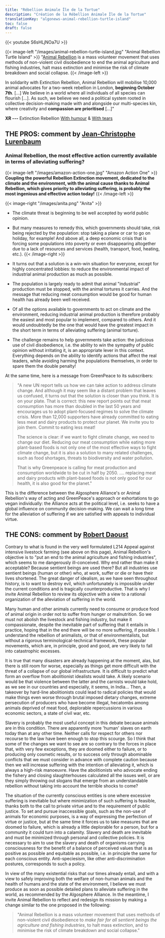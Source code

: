 ```yaml
---
title: "Rébellion Animale Île de la Tortue"
description: "Création de la Rébellion Animale Île de la Tortue"
translationKey: "algonews-animal-rebellion-turtle-island"
toc: false
draft: false
---
```


{{< youtube S6sHLjNOa7U >}}

{{< image-left "/images/animal-rebellion-turtle-island.jpg" "Animal Rebellion Turtle Island" >}}
 "[Animal Rebellion](https://animalrebellioncanada.org/) is a mass volunteer movement that uses methods of non-violent civil disobedience to end the animal agriculture and fishing industries, halt mass extinction and minimise the risk of climate breakdown and social collapse.
{{< /image-left >}}

In solidarity with Extinction Rebellion, Animal Rebellion will mobilise 10,000 animal advocates for a two-week rebellion in London, **beginning October 7th**. […] We believe in a world where all individuals of all species can flourish […]. As such, we believe we need a political system rooted in collective decision-making made with and alongside our multi-species kin, where creativity and **compassion are prioritised** [...]"



**XR ---** Extinction Rebellion [With humour](http://izap4u.com/izap4u-les-restes-du-monde/zap-235-jonathan-pie-the-extinction-rebellion/) & [With tears](https://www.facebook.com/M.Mondialisation/videos/828546787545481/)

## THE PROS: comment by [Jean-Christophe Lurenbaum](http://www.jcl.algosphere.org/)
### Animal Rebellion, the most effective action currently available in terms of alleviating suffering?

{{< image-left "/images/amazon-action-one.jpg" "Amazon Action One" >}}
 **Coupling the powerful Rebellion Extinction movement, dedicated to the climate and the environment, with the animal cause thanks to Animal Rebellion, which gives priority to alleviating suffering, is probably the most ingenious and effective action today!**
{{< /image-left >}}

{{< image-right "/images/anita.png" "Anita" >}}
  - The climate threat is beginning to be well accepted by world public opinion.
  - But many measures to remedy this, which governments should take, risk being rejected by the population: stop taking a plane or car to go on holiday, for example! And above all, a deep economic crisis that is forcing some populations into poverty or even disappearing altogether due to a lack of resources and services (health, transport, food, heating, etc.).
{{< /image-right >}}

- It turns out that a solution is a win-win situation for everyone, except for highly concentrated lobbies: to reduce the environmental impact of industrial animal production as much as possible.
- The population is largely ready to admit that animal "industrial" production must be stopped, with the animal tortures it carries. And the message that reducing meat consumption would be good for human health has already been well received.
- Of all the options available to governments to act on climate and the environment, reducing industrial animal production is therefore probably the easiest and most popular to implement, compared to others. And it would undoubtedly be the one that would have the greatest impact in the short term in terms of alleviating suffering (animal torture).
- The challenge remains to help governments take action: the judicious use of civil disobedience, i.e. the ability to win the sympathy of public opinion without irritating it, is an appropriate lever in this context. Everything depends on the ability to identify actions that affect the real leaders, while avoiding harming the populations themselves, in order to spare them the double penalty!

At the same time, here is a message from GreenPeace to its subscribers:
> "A new UN report tells us how we can take action to address climate change. And although it may seem like a distant problem that leaves us confused, it turns out that the solution is closer than you think. It is on your plate. That is correct: this new report points out that meat consumption has more than doubled in the last 50 years and encourages us to adopt plant-focused regimes to solve the climate crisis. More than 12,000 supporters have already committed to eating less meat and dairy products to protect our planet. We invite you to join them. Commit to eating less meat!
>
> The science is clear: if we want to fight climate change, we need to change our diet. Reducing our meat consumption while eating more plant-based foods is not only one of the most effective ways to fight climate change, but it is also a solution to many related challenges, such as food shortages, threats to biodiversity and water pollution.
>
> That is why Greenpeace is calling for meat production and consumption worldwide to be cut in half by 2050. …. replacing meat and dairy products with plant-based foods is not only good for our health, it is also good for the planet."

This is the difference between the Algosphere Alliance's or Animal Rebellion's way of acting and GreenPeace's approach or exhortations to go vegan individually: the Alliance acts at the political level, i.e. seeks to have a global influence on community decision-making. We can wait a long time for the alleviation of suffering if we are satisfied with appeals to individual virtue.

## THE CONS: comment by [Robert Daoust](https://www.robert.algosphere.org/)
Contrary to what is found in the very well formulated L214 Appeal against intensive livestock farming (see above on this page), Animal Rebellion's objective is to "put an end to the animal agriculture and fishing industries", which seems to me dangerously ill-conceived. Why end rather than make it acceptable? Because sentient beings are used there? But all industries use sentient beings (human or other) who, at work, suffer or die or have their lives shortened. The great danger of idealism, as we have seen throughout history, is to want to destroy evil, which unfortunately is impossible under the current conditions and is tragically counterproductive. That is why I invite Animal Rebellion to review its objective with a view to a rational organization of the alleviation of suffering in the world.

Many human and other animals currently need to consume or produce food of animal origin in order not to suffer from hunger or malnutrition. So we must not abolish the livestock and fishing industry, but make it compassionate, despite the inevitable part of suffering that it entails in practice, hoping that in the end there will be no more suffering, if possible. I understand the rebellion of animalists, or that of environmentalists, but without a rigorous terminological-technical framework, these popular movements, which are, in principle, good and good, are very likely to fall into catastrophic excesses.

It is true that many disasters are already happening at the moment, alas, but there is still room for worse, especially as things get more difficult with the threat of a collapse of our global infrastructure. It is difficult to predict what form an overflow from abolitionist idealists would take. A likely scenario would be that violence between the latter and the carnists would take hold, as we see in our countries and especially, it seems, in India… Then, a takeover by hard-line abolitionists could lead to radical policies that would make things even worse through brutal imposed dietary changes, extreme persecution of producers who have become illegal, hecatombs among animals deprived of meat food, deplorable repercussions in various economic sectors, a state of civil war, etc.

Slavery is probably the most useful concept in this debate because animals are in this condition. There are apparently more 'human' slaves on earth today than at any other time. Neither calls for respect for others nor recourse to the law have been enough to stop this scourge. So I think that some of the changes we want to see are so contrary to the forces in place that, with very few exceptions, they are doomed either to failure, or to producing only cosmetic results, or to success only through abominable conflicts that we must consider in advance with complete caution because then we will increase suffering with the intention of alleviating it, which is always a high-risk manoeuvre. Have the abolitionists who advocate ending the fishery and closing slaughterhouses calculated all the issues well, or are they simply throwing out slogans that emerge from an understandable rebellion without taking into account the terrible shocks to come?

The situation of the currently conscious entities is one where excessive suffering is inevitable but where minimization of such suffering is feasible, thanks both to the call to private virtue and to the requirement of public justice. To set and pursue inaccessible goals, such as the non-use of animals for economic purposes, is a way of expressing the perfection of virtue or justice, but at the same time it forces us to take measures that are doomed to failure, which is already a little deplorable for a person, but for a community it could turn into a calamity. Slavery and death are inevitable and must be minimized through personal and collective policies. It is necessary to aim to use the slavery and death of organisms carrying consciousness for the benefit of a balance of perceived values that is as positive as possible and equitable as possible, i.e. in principle the same for each conscious entity. Anti-speciesism, like other anti-discrimination postures, corresponds to such a policy.

In view of the many existential risks that our times already entail, and with a view to safely improving both the welfare of non-human animals and the health of humans and the state of the environment, I believe we must produce as soon as possible detailed plans to alleviate suffering in the world, as recommended by the Algosphere Alliance. In the meantime, I invite Animal Rebellion to reflect and redesign its mission by making a change similar to the one proposed in the following:

> "Animal Rebellion is a mass volunteer movement that uses methods of non-violent civil disobedience to *make fair for all sentient beings the agriculture and fishing industries*, to halt mass extinction, and to minimise the risk of climate breakdown and social collapse."
